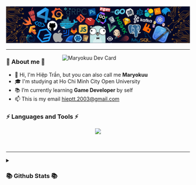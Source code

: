 <!-- Header -->
<p align="center"><a href="##"><img src="https://raw.githubusercontent.com/KevinPatel04/KevinPatel04/master/header.png" /></a></p>



---



<!-- Dev Card -->
<a href="https://app.daily.dev/Maryokuu">
	<img
	align="right"
	src="https://github.com/Maryokuu/Maryokuu/blob/main/devcard.svg"
	width="350"
	alt="Maryokuu Dev Card" />
</a>



<!-- Description -->
### 🔰 About me 🔰
- 👋 Hi, I'm Hiệp Trần, but you can also call me **Maryokuu**
- 🎓 I'm studying at Ho Chi Minh City Open University
- 📚 I’m currently learning **Game Developer** by self
- 📫 This is my email [hieptt.2003@gmail.com](mailto:hieptt.2003@gmail.com)



<!-- Technologies -->
### ⚡ Languages and Tools ⚡
<p align="center">
  <a href="https://skillicons.dev">
    <img src="https://skillicons.dev/icons?i=c,cpp,cs,dotnet,java,py,mysql,php,html,css,js,jquery,react,sass,ts,regex,unreal,unity,idea,eclipse,visualstudio,vscode,git,github,githubactions,gitlab,netlify,replit,heroku,firebase,stackoverflow,linux&perline=8&theme=dark" />
  </a>
</p>



<br />



---



<!-- Github Stats -->
<details><summary><h3>📚 Github Stats 📚</h3></summary>
	<p align="center">
		<a href="https://github.com/Maryokuu">
			<img src="https://github-readme-stats-umber-pi-80.vercel.app//api/top-langs/?username=Maryokuu&layout=compact&hide_border=true&langs_count=10&size_weight=0.5&count_weight=0.5&theme=react" />
		</a>
		<a href="https://wakatime.com/@Maryokuu">
			<img src="https://github-readme-stats-umber-pi-80.vercel.app/api/wakatime?username=Maryokuu&layout=compact&hide_border=true&theme=react" />
		</a>
	</p>
	<p align="center">
		<a href="https://github.com/Maryokuu">
			<img src="https://github-readme-stats-umber-pi-80.vercel.app//api?username=Maryokuu&rank_icon=github&show_icons=truee&hide_border=true&custom_title=Maryokuu's%20Github%20Stats&theme=react&card_width=400" />
		</a>
		<a href="https://github.com/Maryokuu">
			<img src="https://github-readme-streak-stats.herokuapp.com?user=Maryokuu&theme=react&hide_border=true&card_width=400" />
		</a>
	</p>
	<p align="center">
		<a href="https://github.com/Maryokuu">
			<img src="https://github-readme-activity-graph-sigma-eight.vercel.app//graph?username=Maryokuu&custom_title=Maryokuu's%20Contribution%20Graph&theme=react-dark&hide_border=true" />
		</a>
	</p>
</details>



